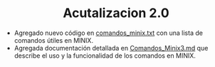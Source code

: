 <div align="center">
  <h1 id="Actualizacion_2">Acutalizacion 2.0</h1>
</div>

<ul>
  <li>Agregado nuevo código en <a href="./comandos_minix.txt">comandos_minix.txt</a> con una lista de comandos útiles en MINIX.</li>
  <li>Agregada documentación detallada en <a href="./Comandos_Minix3.md">Comandos_Minix3.md</a> que describe el uso y la funcionalidad de los comandos en MINIX.</li>
</ul>
